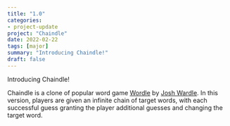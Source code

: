 ```yaml
---
title: "1.0"
categories:
- project-update
project: "Chaindle"
date: 2022-02-22
tags: [major]
summary: "Introducing Chaindle!"
draft: false
---
```

Introducing Chaindle!

Chaindle is a clone of popular word game [Wordle](https://www.nytimes.com/games/wordle/index.html) by [Josh Wardle](https://www.powerlanguage.co.uk/). In this version, players are given an infinite chain of target words, with each successful guess granting the player additional guesses and changing the target word.
